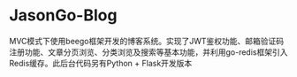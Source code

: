 # JasonGo-Blog
MVC模式下使用beego框架开发的博客系统。实现了JWT鉴权功能、邮箱验证码注册功能、文章分页浏览、分类浏览及搜索等基本功能，并利用go-redis框架引入Redis缓存。此后台代码另有Python + Flask开发版本
